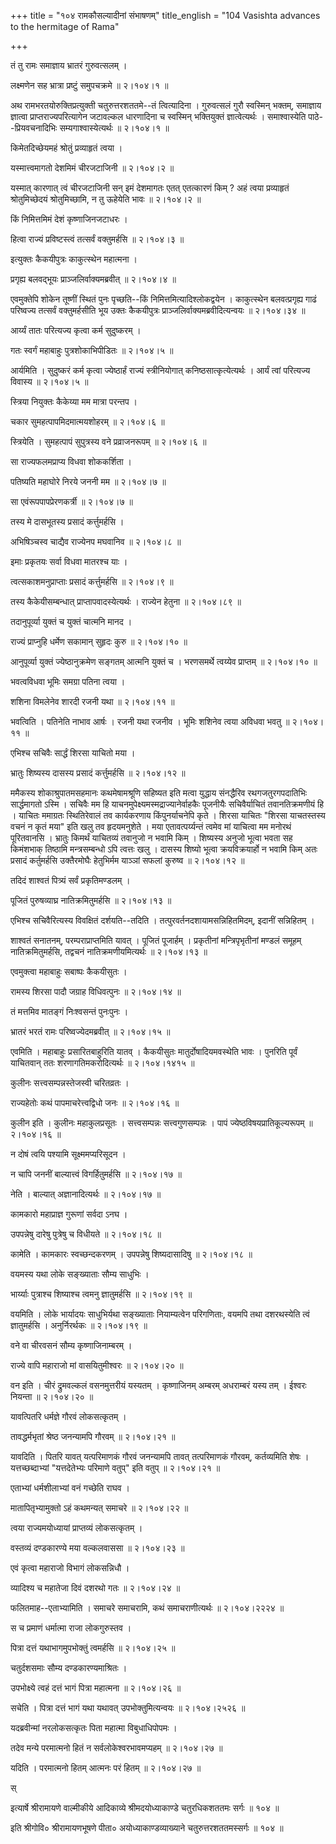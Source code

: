 +++
title = "१०४ रामकौसल्यादीनां संभाषणम्"
title_english = "104 Vasishta advances to the hermitage of Rama"

+++


तं तु रामः समाज्ञाय भ्रातरं गुरुवत्सलम् ।  

लक्ष्मणेन सह भ्रात्रा प्रष्टुं समुपचक्रमे  ॥  २।१०४।१  ॥   

अथ रामभरतयोरुक्तिप्रत्युक्ती चतुरुत्तरशततमे--तं त्वित्यादिना ।
गुरुवत्सलं गुरौ स्वस्मिन् भक्तम्, समाज्ञाय ज्ञात्वा
प्राप्तराज्यपरित्यागेन जटावल्कल धारणादिना च स्वस्मिन् भक्तियुक्तं
ज्ञात्वेत्यर्थः । समाश्वास्येति पाठे--प्रियवचनादिभिः
सम्यगाश्वास्येत्यर्थः  ॥  २।१०४।१  ॥   

  

किमेतदिच्छेयमहं श्रोतुं प्रव्याहृतं त्वया ।  

यस्मात्त्वमागतो देशमिमं चीरजटाजिनी  ॥  २।१०४।२  ॥   

यस्मात् कारणात् त्वं चीरजटाजिनी सन् इमं देशमागतः एतत् एतत्कारणं किम् ?
अहं त्वया प्रव्याहृतं श्रोतुमिच्छेदयं श्रोतुमिच्छामि, न तु ऊहेयेति भावः
 ॥  २।१०४।२  ॥   

  

किं निमित्तमिमं देशं कृष्णाजिनजटाधरः ।  

हित्वा राज्यं प्रविष्टस्त्वं तत्सर्वं वक्तुमर्हसि  ॥  २।१०४।३  ॥   

इत्युक्तः कैकयीपुत्रः काकुत्स्थेन महात्मना ।  

प्रगृह्य बलवद्भूयः प्राञ्जलिर्वाक्यमब्रवीत्  ॥  २।१०४।४  ॥   

एवमुक्तेपि शोकेन तूष्णीं स्थितं पुनः पृच्छति--किं
निमित्तमित्यादिश्लोकद्वयेन । काकुत्स्थेन बलवत्प्रगृह्य गाढं परिष्वज्य
तत्सर्वं वक्तुमर्हसीति भूय उक्तः कैकयीपुत्रः
प्राञ्जलिर्वाक्यमब्रवीदित्यन्वयः  ॥  २।१०४।३४  ॥   

  

आर्य्यं तातः परित्यज्य कृत्वा कर्म सुदुष्करम् ।  

गतः स्वर्गं महाबाहुः पुत्रशोकाभिपीडितः  ॥  २।१०४।५  ॥   

आर्यमिति । सुदुष्करं कर्म कृत्वा ज्येष्ठार्हं राज्यं स्त्रीनियोगात्
कनिष्ठसात्कृत्येत्यर्थः । आर्यं त्वां परित्यज्य विवास्य  ॥  २।१०४।५  ॥   

  

स्त्रिया नियुक्तः कैकेय्या मम मात्रा परन्तप ।  

चकार सुमहत्पापमिदमात्मयशोहरम्  ॥  २।१०४।६  ॥   

स्त्रियेति । सुमहत्पापं सुपुत्रस्य वने प्रव्राजनरूपम्  ॥  २।१०४।६  ॥   

  

सा राज्यफलमप्राप्य विधवा शोककर्शिता ।  

पतिष्यति महाघोरे निरये जननी मम  ॥  २।१०४।७  ॥   

सा एवंरूपपापप्रेरणकर्त्री  ॥  २।१०४।७  ॥   

  

तस्य मे दासभूतस्य प्रसादं कर्त्तुमर्हसि ।  

अभिषिञ्चस्व चाद्यैव राज्येनप मघवानिव  ॥  २।१०४।८  ॥   

इमाः प्रकृतयः सर्वा विधवा मातरश्च याः ।  

त्वत्सकाशमनुप्राप्ताः प्रसादं कर्त्तुमर्हसि  ॥  २।१०४।९  ॥   

तस्य कैकेयीसम्बन्धात् प्राप्तापवादस्येत्यर्थः । राज्येन हेतुना  ॥ 
२।१०४।८९  ॥   

  

तदानुपूर्व्या युक्तं च युक्तं चात्मनि मानद ।  

राज्यं प्राप्नुहि धर्मेण सकामान् सुहृदः कुरु  ॥  २।१०४।१०  ॥   

आनुपूर्व्या युक्तं ज्येष्ठानुक्रमेण सङ्गतम् आत्मनि युक्तं च । भरणसमर्थे
त्वय्येव प्राप्तम्  ॥  २।१०४।१०  ॥   

  

भवत्वविधवा भूमिः समग्रा पतिना त्वया ।  

शशिना विमलेनेव शारदी रजनी यथा  ॥  २।१०४।११  ॥   

भवत्विति । पतिनेति नाभाव आर्षः । रजनी यथा रजनीव । भूमिः शशिनेव त्वया
अविधवा भवतु  ॥  २।१०४।११  ॥   

  

एभिश्च सचिवैः सार्द्धं शिरसा याचितो मया ।  

भ्रातुः शिष्यस्य दासस्य प्रसादं कर्त्तुमर्हसि  ॥  २।१०४।१२  ॥   

ममैकस्य शोकाश्रुपातमसहमानः कथमेषामश्रूणि सहिष्यत इति मत्वा युद्धाय
संनद्धैरिव रथगजतुरगपदातिभिः सार्द्धमागतो ऽस्मि । सचिवैः मम हि
याचनमुपेक्ष्यमस्मद्राज्यानेर्वाहकैः पूजनीयैः सचिवैर्याचितं
तवानतिक्रमणीयं हि । याचितः ममाग्रतः स्थितिरेवालं तव कार्यकरणाय
किंपुनर्याचनेपि कृते । शिरसा याचितः "शिरसा याचतस्तस्य वचनं न कृतं मया"
इति खलु तव हृदयमनुशेते । मया एतावत्पर्य्यन्तं त्वमेव मां याचित्वा मम
मनोरथं पूरितवानसि । भ्रातुः किमर्थं याचितव्यं तवानुजो न भवामि किम् ।
शिष्यस्य अनुजो भूत्वा भवता सह किमंशभाक् तिष्ठामि मन्त्रसम्बन्धो ऽपि
त्वत्तः खलु । दासस्य शिष्यो भूत्वा क्रयविक्रयार्हो न भवामि किम् अतः
प्रसादं कर्तुमर्हसि उक्तैरमोघैः हेतुभिर्मम याञ्ञां सफलां कुरुष्व  ॥ 
२।१०४।१२  ॥   

  

तदिदं शाश्वतं पित्र्यं सर्वं प्रकृतिमण्डलम् ।  

पूजितं पुरुषव्याघ्र नातिक्रमितुमर्हसि  ॥  २।१०४।१३  ॥   

एभिश्च सचिवैरित्यस्य विवक्षितं दर्शयति--तदिति ।
तत्पुरवर्तनदशायामसन्निहितमिदम्, इदानीं सन्निहितम् ।  

शाश्वतं सनातनम्, परम्पराप्राप्तमिति यावत् । पूजितं पूजार्हम् ।
प्रकृतीनां मन्त्रिपृभृतीनां मण्डलं समूहम् नातिक्रमितुमर्हसि, तद्वचनं
नातिक्रमणीयमित्यर्थः  ॥  २।१०४।१३  ॥   

  

एवमुक्त्वा महाबाहुः सबाष्पः कैकयीसुतः ।  

रामस्य शिरसा पादौ जग्राह विधिवत्पुनः  ॥  २।१०४।१४  ॥   

तं मत्तमिव मातङ्गं निःश्वसन्तं पुनःपुनः ।  

भ्रातरं भरतं रामः परिष्वज्येदमब्रवीत्  ॥  २।१०४।१५  ॥   

एवमिति । महाबाहुः प्रसारितबाहुरिति यातव् । कैकयीसुतः
मातुर्दोषादियमवस्थेति भावः । पुनरिति पूर्वं याचितवान् ततः
शरणागतिमकरोदित्यर्थः  ॥  २।१०४।१४१५  ॥   

  

कुलीनः सत्त्वसम्पन्नस्तेजस्वी चरितव्रतः ।  

राज्यहेतोः कथं पापमाचरेत्त्वद्विधो जनः  ॥  २।१०४।१६  ॥   

कुलीन इति । कुलीनः महाकुलप्रसूतः । सत्त्वसम्पन्नः सत्त्वगुणसम्पन्नः ।
पापं ज्येष्ठविषयप्रातिकूल्यरूपम्  ॥  २।१०४।१६  ॥   

  

न दोषं त्वयि पश्यामि सूक्ष्ममप्यरिसूदन ।  

न चापि जननीं बाल्यात्त्वं विगर्हितुमर्हसि  ॥  २।१०४।१७  ॥   

नेति । बाल्यात् अज्ञानादित्यर्थः  ॥  २।१०४।१७  ॥   

  

कामकारो महाप्राज्ञ गुरूणां सर्वदा ऽनघ ।  

उपपन्नेषु दारेषु पुत्रेषु च विधीयते  ॥  २।१०४।१८  ॥   

कामेति । कामकारः स्वच्छन्दकरणम् । उपपन्नेषु शिष्यदासादिषु  ॥  २।१०४।१८
 ॥   

  

वयमस्य यथा लोके सङ्ख्याताः सौम्य साधुभिः ।  

भार्य्याः पुत्राश्च शिष्याश्च त्वमनु ज्ञातुमर्हसि  ॥  २।१०४।१९  ॥   

वयमिति । लोके भार्यादयः साधुभिर्यथा सङ्ख्याताः नियाम्यत्वेन परिगणिताः,
वयमपि तथा दशरथस्येति त्वं ज्ञातुमर्हसि । अनुर्निरर्थकः  ॥  २।१०४।१९  ॥   

  

वने वा चीरवसनं सौम्य कृष्णाजिनाम्बरम् ।  

राज्ये वापि महाराजो मां वासयितुमीश्वरः  ॥  २।१०४।२०  ॥   

वन इति । चीरं द्रुमवल्कलं वसनमुत्तरीयं यस्यतम् । कृष्णाजिनम् अम्बरम्
अधराम्बरं यस्य तम् । ईश्वरः नियन्ता  ॥  २।१०४।२०  ॥   

  

यावत्पितरि धर्मज्ञे गौरवं लोकसत्कृतम् ।  

तावद्धर्मभृतां श्रेष्ठ जनन्यामपि गौरवम्  ॥  २।१०४।२१  ॥   

यावदिति । पितरि यावत् यत्परिमाणकं गौरवं जनन्यामपि तावत् तत्परिमाणकं
गौरवम्, कर्तव्यमिति शेषः । यत्तच्छब्दाभ्यां "यत्तदेतेभ्यः परिमाणे वतुप्"
इति वतुप्  ॥  २।१०४।२१  ॥   

  

एताभ्यां धर्मशीलाभ्यां वनं गच्छेति राघव ।  

मातापितृभ्यामुक्तो ऽहं कथमन्यत् समाचरे  ॥  २।१०४।२२  ॥   

त्वया राज्यमयोध्यायां प्राप्तव्यं लोकसत्कृतम् ।  

वस्तव्यं दण्डकारण्ये मया वल्कलवाससा  ॥  २।१०४।२३  ॥   

एवं कृत्वा महाराजो विभागं लोकसन्निधौ ।  

व्यादिश्य च महातेजा दिवं दशरथो गतः  ॥  २।१०४।२४  ॥   

फलितमाह--एताभ्यामिति । समाचरे समाचरामि, कथं समाचराणीत्यर्थः  ॥ 
२।१०४।२२२४  ॥   

  

स च प्रमाणं धर्मात्मा राजा लोकगुरुस्तव ।  

पित्रा दत्तं यथाभागमुपभोक्तुं त्वमर्हसि  ॥  २।१०४।२५  ॥   

चतुर्दशसमाः सौम्य दण्डकारण्यमाश्रितः ।  

उपभोक्ष्ये त्वहं दत्तं भागं पित्रा महात्मना  ॥  २।१०४।२६  ॥   

सचेति । पित्रा दत्तं भागं यथा यथावत् उपभोक्तुमित्यन्वयः  ॥  २।१०४।२५२६
 ॥   

  

यदब्रवीन्मां नरलोकसत्कृतः पिता महात्मा विबुधाधिपोपमः ।  

तदेव मन्ये परमात्मनो हितं न सर्वलोकेश्वरभावमप्यहम्  ॥  २।१०४।२७  ॥   

यदिति । परमात्मनो हितम् आत्मनः परं हितम्  ॥  २।१०४।२७  ॥   

स्  

इत्यार्षे श्रीरामायणे वाल्मीकीये आदिकाव्ये श्रीमदयोध्याकाण्डे
चतुरधिकशततमः सर्गः  ॥  १०४  ॥   

इति श्रीगोवि० श्रीरामायणभूषणे पीता० अयोध्याकाण्डव्याख्याने
चतुरुत्तरशततमस्सर्गः  ॥  १०४  ॥   


